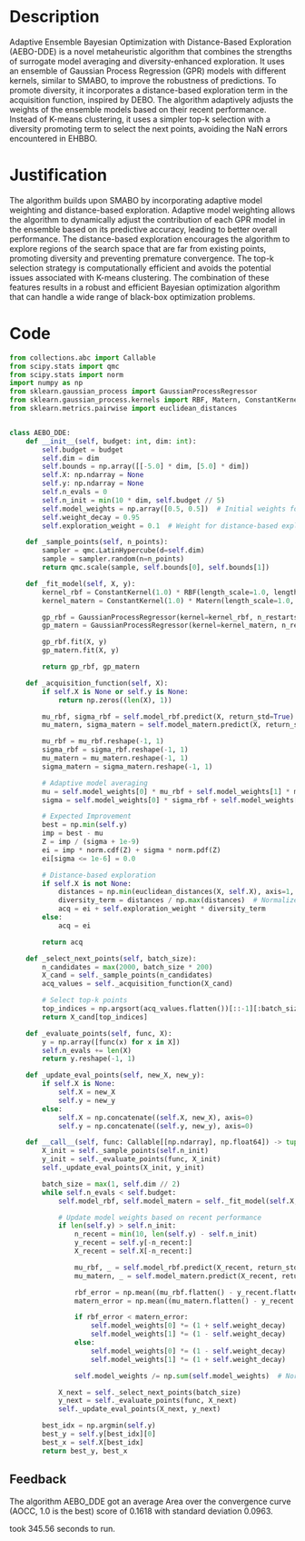 # Description
Adaptive Ensemble Bayesian Optimization with Distance-Based Exploration (AEBO-DDE) is a novel metaheuristic algorithm that combines the strengths of surrogate model averaging and diversity-enhanced exploration. It uses an ensemble of Gaussian Process Regression (GPR) models with different kernels, similar to SMABO, to improve the robustness of predictions. To promote diversity, it incorporates a distance-based exploration term in the acquisition function, inspired by DEBO. The algorithm adaptively adjusts the weights of the ensemble models based on their recent performance. Instead of K-means clustering, it uses a simpler top-k selection with a diversity promoting term to select the next points, avoiding the NaN errors encountered in EHBBO.

# Justification
The algorithm builds upon SMABO by incorporating adaptive model weighting and distance-based exploration. Adaptive model weighting allows the algorithm to dynamically adjust the contribution of each GPR model in the ensemble based on its predictive accuracy, leading to better overall performance. The distance-based exploration encourages the algorithm to explore regions of the search space that are far from existing points, promoting diversity and preventing premature convergence. The top-k selection strategy is computationally efficient and avoids the potential issues associated with K-means clustering. The combination of these features results in a robust and efficient Bayesian optimization algorithm that can handle a wide range of black-box optimization problems.

# Code
```python
from collections.abc import Callable
from scipy.stats import qmc
from scipy.stats import norm
import numpy as np
from sklearn.gaussian_process import GaussianProcessRegressor
from sklearn.gaussian_process.kernels import RBF, Matern, ConstantKernel
from sklearn.metrics.pairwise import euclidean_distances


class AEBO_DDE:
    def __init__(self, budget: int, dim: int):
        self.budget = budget
        self.dim = dim
        self.bounds = np.array([[-5.0] * dim, [5.0] * dim])
        self.X: np.ndarray = None
        self.y: np.ndarray = None
        self.n_evals = 0
        self.n_init = min(10 * dim, self.budget // 5)
        self.model_weights = np.array([0.5, 0.5])  # Initial weights for RBF and Matern kernels
        self.weight_decay = 0.95
        self.exploration_weight = 0.1  # Weight for distance-based exploration

    def _sample_points(self, n_points):
        sampler = qmc.LatinHypercube(d=self.dim)
        sample = sampler.random(n=n_points)
        return qmc.scale(sample, self.bounds[0], self.bounds[1])

    def _fit_model(self, X, y):
        kernel_rbf = ConstantKernel(1.0) * RBF(length_scale=1.0, length_scale_bounds=(1e-2, 1e2))
        kernel_matern = ConstantKernel(1.0) * Matern(length_scale=1.0, length_scale_bounds=(1e-2, 1e2), nu=2.5)

        gp_rbf = GaussianProcessRegressor(kernel=kernel_rbf, n_restarts_optimizer=5)
        gp_matern = GaussianProcessRegressor(kernel=kernel_matern, n_restarts_optimizer=5)

        gp_rbf.fit(X, y)
        gp_matern.fit(X, y)

        return gp_rbf, gp_matern

    def _acquisition_function(self, X):
        if self.X is None or self.y is None:
            return np.zeros((len(X), 1))

        mu_rbf, sigma_rbf = self.model_rbf.predict(X, return_std=True)
        mu_matern, sigma_matern = self.model_matern.predict(X, return_std=True)

        mu_rbf = mu_rbf.reshape(-1, 1)
        sigma_rbf = sigma_rbf.reshape(-1, 1)
        mu_matern = mu_matern.reshape(-1, 1)
        sigma_matern = sigma_matern.reshape(-1, 1)

        # Adaptive model averaging
        mu = self.model_weights[0] * mu_rbf + self.model_weights[1] * mu_matern
        sigma = self.model_weights[0] * sigma_rbf + self.model_weights[1] * sigma_matern

        # Expected Improvement
        best = np.min(self.y)
        imp = best - mu
        Z = imp / (sigma + 1e-9)
        ei = imp * norm.cdf(Z) + sigma * norm.pdf(Z)
        ei[sigma <= 1e-6] = 0.0

        # Distance-based exploration
        if self.X is not None:
            distances = np.min(euclidean_distances(X, self.X), axis=1, keepdims=True)
            diversity_term = distances / np.max(distances)  # Normalize distances
            acq = ei + self.exploration_weight * diversity_term
        else:
            acq = ei

        return acq

    def _select_next_points(self, batch_size):
        n_candidates = max(2000, batch_size * 200)
        X_cand = self._sample_points(n_candidates)
        acq_values = self._acquisition_function(X_cand)

        # Select top-k points
        top_indices = np.argsort(acq_values.flatten())[::-1][:batch_size]
        return X_cand[top_indices]

    def _evaluate_points(self, func, X):
        y = np.array([func(x) for x in X])
        self.n_evals += len(X)
        return y.reshape(-1, 1)

    def _update_eval_points(self, new_X, new_y):
        if self.X is None:
            self.X = new_X
            self.y = new_y
        else:
            self.X = np.concatenate((self.X, new_X), axis=0)
            self.y = np.concatenate((self.y, new_y), axis=0)

    def __call__(self, func: Callable[[np.ndarray], np.float64]) -> tuple[np.float64, np.array]:
        X_init = self._sample_points(self.n_init)
        y_init = self._evaluate_points(func, X_init)
        self._update_eval_points(X_init, y_init)

        batch_size = max(1, self.dim // 2)
        while self.n_evals < self.budget:
            self.model_rbf, self.model_matern = self._fit_model(self.X, self.y)

            # Update model weights based on recent performance
            if len(self.y) > self.n_init:
                n_recent = min(10, len(self.y) - self.n_init)
                y_recent = self.y[-n_recent:]
                X_recent = self.X[-n_recent:]

                mu_rbf, _ = self.model_rbf.predict(X_recent, return_std=True)
                mu_matern, _ = self.model_matern.predict(X_recent, return_std=True)

                rbf_error = np.mean((mu_rbf.flatten() - y_recent.flatten())**2)
                matern_error = np.mean((mu_matern.flatten() - y_recent.flatten())**2)

                if rbf_error < matern_error:
                    self.model_weights[0] *= (1 + self.weight_decay)
                    self.model_weights[1] *= (1 - self.weight_decay)
                else:
                    self.model_weights[0] *= (1 - self.weight_decay)
                    self.model_weights[1] *= (1 + self.weight_decay)

                self.model_weights /= np.sum(self.model_weights)  # Normalize weights

            X_next = self._select_next_points(batch_size)
            y_next = self._evaluate_points(func, X_next)
            self._update_eval_points(X_next, y_next)

        best_idx = np.argmin(self.y)
        best_y = self.y[best_idx][0]
        best_x = self.X[best_idx]
        return best_y, best_x
```
## Feedback
 The algorithm AEBO_DDE got an average Area over the convergence curve (AOCC, 1.0 is the best) score of 0.1618 with standard deviation 0.0963.

took 345.56 seconds to run.